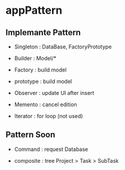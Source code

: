 # appPattern

## Implemante Pattern

- Singleton : DataBase, FactoryPrototype

- Builder : Model/*

- Factory : build model

- prototype : build model

- Observer : update UI after insert 

- Memento : cancel edition

- Iterator : for loop (not used)

## Pattern Soon

- Command : request Database

- composite : tree Project > Task > SubTask
